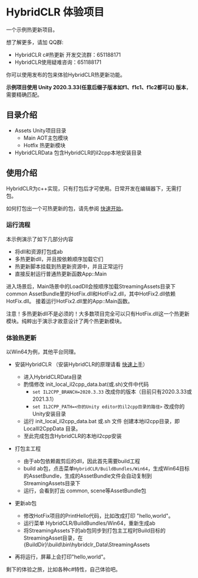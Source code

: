 # HybridCLR 体验项目

一个示例热更新项目。

想了解更多，请加 QQ群: 

- HybridCLR c#热更新 开发交流群：651188171
- HybridCLR使用疑难咨询：651188171

你可以使用发布的包来体验HybridCLR热更新功能。

**示例项目使用 Unity 2020.3.33(任意后缀子版本如f1、f1c1、f1c2都可以) 版本**，需要精确匹配。

## 目录介绍

- Assets Unity项目目录
  - Main AOT主包模块
  - Hotfix 热更新模块
- HybridCLRData 包含HybridCLR的il2cpp本地安装目录

## 使用介绍

HybridCLR为c++实现，只有打包后才可使用。日常开发在编辑器下，无需打包。

如何打包出一个可热更新的包，请先参阅 [快速开始](https://focus-creative-games.github.io/hybridclr/start_up/)。

### 运行流程

本示例演示了如下几部分内容

- 将dll和资源打包成ab
- 多热更新dll，并且按依赖顺序加载它们
- 热更新脚本挂载到热更新资源中，并且正常运行
- 直接反射运行普通热更新函数App::Main

进入场景后，Main场景中的LoadDll会按顺序加载StreamingAssets目录下common AssetBundle里的HotFix.dll和HotFix2.dll，其中HotFix2.dll依赖HotFix.dll。
接着运行HotFix2.dll里的App::Main函数。

注意！多热更新dll不是必须的！大多数项目完全可以只有HotFix.dll这一个热更新模块。纯粹出于演示才故意设计了两个热更新模块。

### 体验热更新

以Win64为例，其他平台同理。

- 安装HybridCLR （安装HybridCLR的原理请看 [快速上手](https://focus-creative-games.github.io/hybridclr/start_up/)）
  - 进入HybridCLRData目录
  - 酌情修改 init_local_il2cpp_data.bat(或.sh)文件中代码
    - `set IL2CPP_BRANCH=2020.3.33` 改成你的版本（目前只有2020.3.33或2021.3.1）
    - `set IL2CPP_PATH=<你的Unity editor的il2cpp目录的路径>` 改成你的Unity安装目录
  - 运行 init_local_il2cpp_data.bat 或.sh 文件 创建本地il2cpp目录，即 LocalIl2CppData 目录。
  - 至此完成包含HybridCLR的本地il2cpp安装
- 打包主工程
  
  - 由于ab包依赖裁剪后的dll，因此首先需要build工程
  - build ab包，点击菜单`HybridCLR/BuildBundles/Win64`，生成Win64目标的AssetBundle，生成的AssetBundle文件会自动复制到StreamingAssets目录下
  - 运行，会看到打出 common, scene等AssetBundle包
- 更新ab包
  - 修改HotFix项目的PrintHello代码，比如改成打印 "hello,world"。
  - 运行菜单 HybridCLR/BuildBundles/Win64，重新生成ab
  - 将StreamingAssets下的ab包同步到打包主工程时Build目标的StreamingAsset目录，在{BuildDir}\build\bin\hybridclr_Data\StreamingAssets
- 再将运行，屏幕上会打印"hello,world"。

剩下的体验之旅，比如各种c#特性，自己体验吧。
